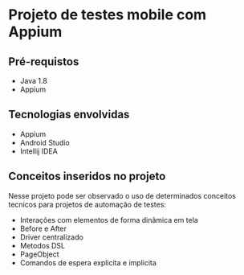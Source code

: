 # Projeto de testes mobile com Appium


## Pré-requistos
* Java 1.8
* Appium


## Tecnologias envolvidas
* Appium
* Android Studio
* Intellij IDEA

## Conceitos inseridos no projeto
Nesse projeto pode ser observado o uso de determinados conceitos tecnicos para projetos de automação de testes:
  * Interações com elementos de forma dinâmica em tela
  * Before e After
  * Driver centralizado
  * Metodos DSL
  * PageObject
  * Comandos de espera explicita e implicita
